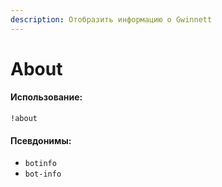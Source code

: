 ```yaml
---
description: Отобразить информацию о Gwinnett
---
```


# About

#### Использование:

```
!about
```

#### Псевдонимы:

* `botinfo`
* `bot-info`
